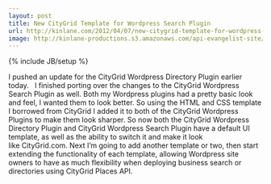 ```yaml
---
layout: post
title: New CityGrid Template for Wordpress Search Plugin
url: http://kinlane.com/2012/04/07/new-citygrid-template-for-wordpress-search-plugin/
image: http://kinlane-productions.s3.amazonaws.com/api-evangelist-site/blog/wordpress-logo.jpg
---
```

{% include JB/setup %}
I pushed an&nbsp;update for the CityGrid Wordpress Directory Plugin&nbsp;earlier today. &nbsp; I finished porting over the changes to the&nbsp;CityGrid Wordpress Search Plugin&nbsp;as well.
Both my Wordpress plugins had a pretty basic look and feel, I wanted them to look better. So using the&nbsp;HTML and CSS template I borrowed from CityGrid&nbsp;I added it to both of the CityGrid Wordpress Plugins to make them look sharper.
So now both the&nbsp;CityGrid Wordpress Directory Plugin&nbsp;and&nbsp;CityGrid Wordpress Search Plugin&nbsp;have a default UI template, as well as the ability to switch it and make it look like&nbsp;CityGrid.com.
Next I&rsquo;m going to add another template or two, then start extending the functionality of each template, allowing Wordpress site owners to have as much flexibility when deploying business search or directories using&nbsp;CityGrid Places API.